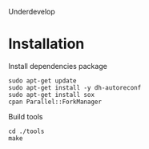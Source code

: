 Underdevelop

# Installation

Install dependencies package

```
sudo apt-get update
sudo apt-get install -y dh-autoreconf
sudo apt-get install sox
cpan Parallel::ForkManager
```

Build tools

```
cd ./tools
make
```